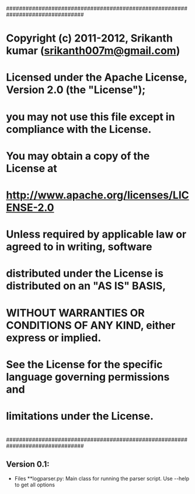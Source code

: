 ################################################################################
#
# Copyright (c) 2011-2012, Srikanth kumar (srikanth007m@gmail.com)
#
# Licensed under the Apache License, Version 2.0 (the "License");
# you may not use this file except in compliance with the License.
# You may obtain a copy of the License at
#
#      http://www.apache.org/licenses/LICENSE-2.0
#
# Unless required by applicable law or agreed to in writing, software
# distributed under the License is distributed on an "AS IS" BASIS,
# WITHOUT WARRANTIES OR CONDITIONS OF ANY KIND, either express or implied.
# See the License for the specific language governing permissions and
# limitations under the License.
#
################################################################################


Version 0.1:
------------
* Files
**logparser.py: Main class for running the parser script. Use --help to get all options

